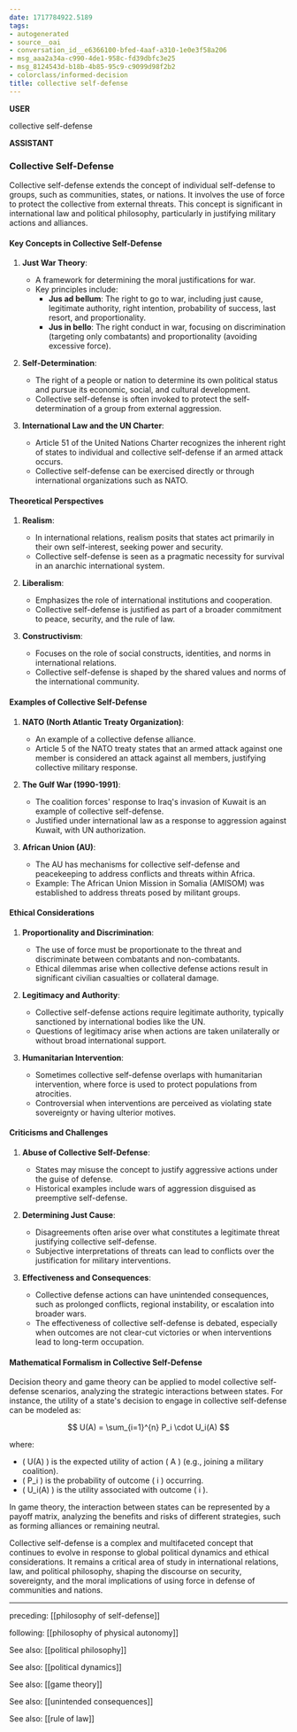 ```yaml
---
date: 1717784922.5189
tags:
- autogenerated
- source__oai
- conversation_id__e6366100-bfed-4aaf-a310-1e0e3f58a206
- msg_aaa2a34a-c990-4de1-958c-fd39dbfc3e25
- msg_8124543d-b18b-4b85-95c9-c9099d98f2b2
- colorclass/informed-decision
title: collective self-defense
---
```


**USER**

collective self-defense


**ASSISTANT**

### Collective Self-Defense

Collective self-defense extends the concept of individual self-defense to groups, such as communities, states, or nations. It involves the use of force to protect the collective from external threats. This concept is significant in international law and political philosophy, particularly in justifying military actions and alliances.

#### Key Concepts in Collective Self-Defense

1. **Just War Theory**:
   - A framework for determining the moral justifications for war.
   - Key principles include:
     - **Jus ad bellum**: The right to go to war, including just cause, legitimate authority, right intention, probability of success, last resort, and proportionality.
     - **Jus in bello**: The right conduct in war, focusing on discrimination (targeting only combatants) and proportionality (avoiding excessive force).

2. **Self-Determination**:
   - The right of a people or nation to determine its own political status and pursue its economic, social, and cultural development.
   - Collective self-defense is often invoked to protect the self-determination of a group from external aggression.

3. **International Law and the UN Charter**:
   - Article 51 of the United Nations Charter recognizes the inherent right of states to individual and collective self-defense if an armed attack occurs.
   - Collective self-defense can be exercised directly or through international organizations such as NATO.

#### Theoretical Perspectives

1. **Realism**:
   - In international relations, realism posits that states act primarily in their own self-interest, seeking power and security.
   - Collective self-defense is seen as a pragmatic necessity for survival in an anarchic international system.

2. **Liberalism**:
   - Emphasizes the role of international institutions and cooperation.
   - Collective self-defense is justified as part of a broader commitment to peace, security, and the rule of law.

3. **Constructivism**:
   - Focuses on the role of social constructs, identities, and norms in international relations.
   - Collective self-defense is shaped by the shared values and norms of the international community.

#### Examples of Collective Self-Defense

1. **NATO (North Atlantic Treaty Organization)**:
   - An example of a collective defense alliance.
   - Article 5 of the NATO treaty states that an armed attack against one member is considered an attack against all members, justifying collective military response.

2. **The Gulf War (1990-1991)**:
   - The coalition forces' response to Iraq's invasion of Kuwait is an example of collective self-defense.
   - Justified under international law as a response to aggression against Kuwait, with UN authorization.

3. **African Union (AU)**:
   - The AU has mechanisms for collective self-defense and peacekeeping to address conflicts and threats within Africa.
   - Example: The African Union Mission in Somalia (AMISOM) was established to address threats posed by militant groups.

#### Ethical Considerations

1. **Proportionality and Discrimination**:
   - The use of force must be proportionate to the threat and discriminate between combatants and non-combatants.
   - Ethical dilemmas arise when collective defense actions result in significant civilian casualties or collateral damage.

2. **Legitimacy and Authority**:
   - Collective self-defense actions require legitimate authority, typically sanctioned by international bodies like the UN.
   - Questions of legitimacy arise when actions are taken unilaterally or without broad international support.

3. **Humanitarian Intervention**:
   - Sometimes collective self-defense overlaps with humanitarian intervention, where force is used to protect populations from atrocities.
   - Controversial when interventions are perceived as violating state sovereignty or having ulterior motives.

#### Criticisms and Challenges

1. **Abuse of Collective Self-Defense**:
   - States may misuse the concept to justify aggressive actions under the guise of defense.
   - Historical examples include wars of aggression disguised as preemptive self-defense.

2. **Determining Just Cause**:
   - Disagreements often arise over what constitutes a legitimate threat justifying collective self-defense.
   - Subjective interpretations of threats can lead to conflicts over the justification for military interventions.

3. **Effectiveness and Consequences**:
   - Collective defense actions can have unintended consequences, such as prolonged conflicts, regional instability, or escalation into broader wars.
   - The effectiveness of collective self-defense is debated, especially when outcomes are not clear-cut victories or when interventions lead to long-term occupation.

#### Mathematical Formalism in Collective Self-Defense

Decision theory and game theory can be applied to model collective self-defense scenarios, analyzing the strategic interactions between states. For instance, the utility of a state's decision to engage in collective self-defense can be modeled as:

$$
U(A) = \sum_{i=1}^{n} P_i \cdot U_i(A)
$$

where:
- \( U(A) \) is the expected utility of action \( A \) (e.g., joining a military coalition).
- \( P_i \) is the probability of outcome \( i \) occurring.
- \( U_i(A) \) is the utility associated with outcome \( i \).

In game theory, the interaction between states can be represented by a payoff matrix, analyzing the benefits and risks of different strategies, such as forming alliances or remaining neutral.

Collective self-defense is a complex and multifaceted concept that continues to evolve in response to global political dynamics and ethical considerations. It remains a critical area of study in international relations, law, and political philosophy, shaping the discourse on security, sovereignty, and the moral implications of using force in defense of communities and nations.


---

preceding: [[philosophy of self-defense]]  


following: [[philosophy of physical autonomy]]

See also: [[political philosophy]]


See also: [[political dynamics]]


See also: [[game theory]]


See also: [[unintended consequences]]


See also: [[rule of law]]